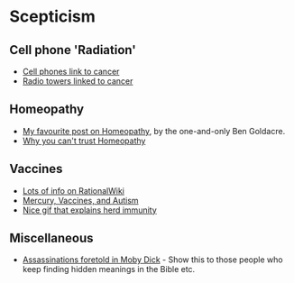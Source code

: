 # Scepticism

## Cell phone 'Radiation'
- [Cell phones link to cancer](https://arstechnica.com/science/2017/12/california-heres-how-to-handle-unfounded-fears-of-cell-phone-cancer)
- [Radio towers linked to cancer](http://www.dailytech.com/Radio+Tower+Fearing+Residents+Get+Punked+Vow+to+Continue+Their+Battle/article17418.htm)
  
## Homeopathy

- [My favourite post on Homeopathy](http://www.badscience.net/2007/11/a-kind-of-magic), by the
  one-and-only Ben Goldacre.
- [Why you can't trust Homeopathy](http://www.1023.org.uk/why-you-cant-trust-homeopathy.php)

## Vaccines

- [Lots of info on RationalWiki](https://rationalwiki.org/wiki/Anti-vaccination_movement)
- [Mercury, Vaccines, and Autism](https://www.ncbi.nlm.nih.gov/pmc/articles/PMC2376879/)
- [Nice gif that explains herd immunity](http://i.imgur.com/J7LANQ4.gifv)

## Miscellaneous

- [Assassinations foretold in Moby Dick](http://users.cecs.anu.edu.au/~bdm/dilugim/moby.html) - Show this to those people who keep finding hidden meanings in the Bible etc.

